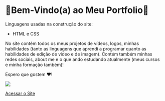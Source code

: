<h1><b>🌻Bem-Vindo(a) ao Meu Portfolio🌻</b></h1>

Linguagens usadas na construção do site:
<ul>
  <li> HTML e CSS </li>
</ul>

No site contém todos os meus projetos de vídeos, logos, minhas habilidades (tanto as linguagens que aprendi a programar quanto as habilidades de edição de video e de imagem). Contém também minhas redes sociais, about me e o que ando estudando atualmente (meus cursos e minha formação também)!

Espero que gostem ❤!

<img src="https://user-images.githubusercontent.com/99284224/197839956-f729a453-06ed-4c57-8664-f1a76d8d4a5d.png">

<a href="">Acessar o Site</a>
